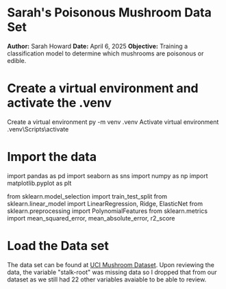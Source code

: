 # Sarah's Poisonous Mushroom Data Set

**Author:** Sarah Howard 
**Date:** April 6, 2025
**Objective:** Training a classification model to determine which mushrooms are poisonous or edible.
# Create a virtual environment and activate the .venv
Create a virtual environment py -m venv .venv
Activate virtual environment .venv\Scripts\activate

# Import the data
import pandas as pd
import seaborn as sns
import numpy as np
import matplotlib.pyplot as plt

from sklearn.model_selection import train_test_split
from sklearn.linear_model import LinearRegression, Ridge, ElasticNet
from sklearn.preprocessing import PolynomialFeatures
from sklearn.metrics import mean_squared_error, mean_absolute_error, r2_score

# Load the Data set
The data set can be found at [UCI Mushroom Dataset](https://archive.ics.uci.edu/dataset/73/mushroom).
Upon reviewing the data, the variable "stalk-root" was missing data so I dropped that from our dataset as we still had 22 other variables avaiable to be able to review.


